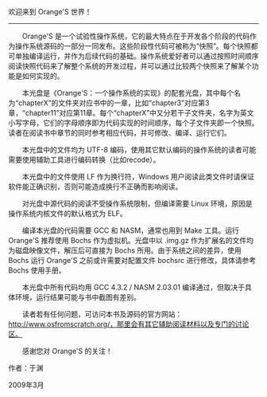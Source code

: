 欢迎来到 Orange'S 世界！

------------------------



　　Orange'S 是一个试验性操作系统，它的最大特点在于开发各个阶段的代码作为操作系统源码的一部分一同发布。这些阶段性代码可被称为“快照”。每个快照都可单独编译运行，并作为后续代码的基础。操作系统爱好者可以通过按照时间顺序阅读快照代码来了解整个系统的开发过程，并可以通过比较两个快照来了解某个功能是如何实现的。



　　本光盘是《Orange'S：一个操作系统的实现》的配套光盘，其中每个名为“chapterX”的文件夹对应书中的一章，比如“chapter3”对应第3章，“chapter11”对应第11章。每个“chapterX”中又分若干子文件夹，名字为英文小写字母，它们的字母顺序即为代码实现的时间顺序，每个子文件夹即一个快照。读者在阅读书中章节的同时参考相应代码，并可修改、编译、运行它们。

　　本光盘中的文件均为 UTF-8 编码，使用其它默认编码的操作系统的读者可能需要使用辅助工具进行编码转换（比如recode）。

　　本光盘中的文件使用 LF 作为换行符，Windows 用户阅读此类文件时请保证软件能正确识别，否则可能造成换行不正确而影响阅读。

　　对光盘中源代码的阅读不受操作系统限制，但编译需要 Linux 环境，原因是操作系统内核文件的默认格式为 ELF。

　　编译本光盘的代码需要 GCC 和 NASM，通常也用到 Make 工具。运行 Orange'S 推荐使用 Bochs 作为虚拟机。光盘中以 .img.gz 作为扩展名的文件均为磁盘映像文件，解压后可直接为 Bochs 所用。由于系统之间的差异，使用 Bochs 运行 Orange'S 之前或许需要对配置文件 bochsrc 进行修改，具体请参考 Bochs 使用手册。

　　本光盘中所有代码均用 GCC 4.3.2 / NASM 2.03.01 编译通过，但取决于具体环境，运行结果可能与书中截图有差别。

　　读者若有任何问题，可访问本书及源码的官方网站：http://www.osfromscratch.org/，那里会有其它辅助阅读材料以及专门的讨论区。

　　感谢您对 Orange'S 的关注！



作者：于渊

2009年3月

